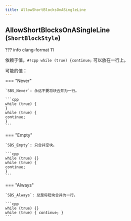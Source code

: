 ```yaml
---
title: AllowShortBlocksOnASingleLine
---
```


## AllowShortBlocksOnASingleLine (`ShortBlockStyle`)

??? info
    clang-format 11

依赖于值，`#!cpp while (true) {continue;` 可以放在一行上。

可能的值：

=== "Never"

    `SBS_Never`: 永远不要将块合并为一行。

    ```cpp
    while (true) {
    }
    while (true) {
    continue;
    }
    ```

=== "Empty"

    `SBS_Empty`: 只合并空块。

    ```cpp
    while (true) {}
    while (true) {
    continue;
    }
    ```

=== "Always"

    `SBS_Always`: 总是将短块合并为一行。

    ```cpp
    while (true) {}
    while (true) { continue; }
    ```
